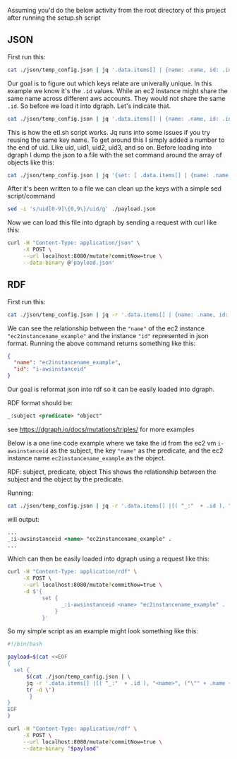 Assuming you'd do the below activity from the root directory of this project after running the setup.sh script
## JSON
First run this:

```bash
cat ./json/temp_config.json | jq '.data.items[] | {name: .name, id: .id}'
```

Our goal is to figure out which keys relate are univerally unique. In this example we know it's the `.id` values. While an ec2 instance might share the same name across different aws accounts. They would not share the same `.id`. So before we load it into dgraph. Let's indicate that. 

```bash
cat ./json/temp_config.json | jq '.data.items[] | {name: .name, id: .id, uid: ("_:" + .id)}'
```

This is how the etl.sh script works. Jq runs into some issues if you try reusing the same key name. To get around this I simply added a number to the end of uid. Like uid, uid1, uid2, uid3, and so on. Before loading into dgraph I dump the json to a file with the set command around the array of objects like this: 

```bash
cat ./json/temp_config.json | jq '{set: [ .data.items[] | {name: .name, id: .id, uid: ("_:" + .id)}]}' > ./payload.json
```

After it's been written to a file we can clean up the keys with a simple sed script/command

```bash
sed -i 's/uid[0-9]\{0,9\}/uid/g' ./payload.json
```

Now we can load this file into dgraph by sending a request with curl like this: 

```bash
curl -H "Content-Type: application/json" \
     -X POST \
     --url localhost:8080/mutate?commitNow=true \
     --data-binary @'payload.json'  
```

## RDF
First run this:

```bash
cat ./json/temp_config.json | jq -r '.data.items[] | {name: .name, id: .id}'
```

We can see the relationship between the `"name"` of the ec2 instance `"ec2instancename_example"` and the instance `"id"` represented in json format. Running the above command returns something like this: 

```json
{
  "name": "ec2instancename_example",
  "id": "i-awsinstanceid"
}
```


Our goal is reformat json into rdf so it can be easily loaded into dgraph. 

RDF format should be:

```rdf
_:subject <predicate> "object"
```

see https://dgraph.io/docs/mutations/triples/ for more examples

Below is a one line code example where we take the id from the ec2 vm `i-awsinstanceid` as the subject,  the key `"name"` as the predicate, and the ec2 instance name `ec2instancename_example` as the object.

RDF: subject, predicate, object
This shows the relationship between the subject and the object by the predicate. 

Running:

```bash
cat ./json/temp_config.json | jq -r '.data.items[] |[( "_:"  + .id ), "<name>", ("\"" + .name + "\" ." )]|@sh' | tr -d \'
```
will output:

```rdf
...
_:i-awsinstanceid <name> "ec2instancename_example" .
...
````

Which can then be easily loaded into dgraph using a request like this:

```bash
curl -H "Content-Type: application/rdf" \
     -X POST \
     --url localhost:8080/mutate?commitNow=true \
     -d $'{
           set {
                 _:i-awsinstanceid <name> "ec2instancename_example" .
               }
           }'
```

So my simple script as an example might look something like this:

```bash
#!/bin/bash

payload=$(cat <<EOF
{
  set {
      $(cat ./json/temp_config.json | \
      jq -r '.data.items[] |[( "_:"  + .id ), "<name>", ("\"" + .name + "\" ." )]|@sh' |\
      tr -d \')
       }
}
EOF
)

curl -H "Content-Type: application/rdf" \
     -X POST \
     --url localhost:8080/mutate?commitNow=true \
     --data-binary "$payload"
```






